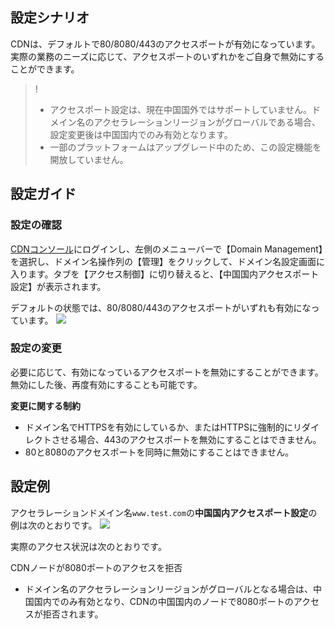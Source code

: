 
## 設定シナリオ

CDNは、デフォルトで80/8080/443のアクセスポートが有効になっています。実際の業務のニーズに応じて、アクセスポートのいずれかをご自身で無効にすることができます。

>! 
>- アクセスポート設定は、現在中国国外ではサポートしていません。ドメイン名のアクセラレーションリージョンがグローバルである場合、設定変更後は中国国内でのみ有効となります。
>- 一部のプラットフォームはアップグレード中のため、この設定機能を開放していません。

## 設定ガイド

### 設定の確認

[CDNコンソール](https://console.cloud.tencent.com/cdn)にログインし、左側のメニューバーで【Domain Management】を選択し、ドメイン名操作列の【管理】をクリックして、ドメイン名設定画面に入ります。タブを【アクセス制御】に切り替えると、【中国国内アクセスポート設定】が表示されます。

デフォルトの状態では、80/8080/443のアクセスポートがいずれも有効になっています。
![](https://main.qcloudimg.com/raw/a9f3930bb87a720acd8a09fb07f333d2.png)

### 設定の変更

必要に応じて、有効になっているアクセスポートを無効にすることができます。無効にした後、再度有効にすることも可能です。

**変更に関する制約**

- ドメイン名でHTTPSを有効にしているか、またはHTTPSに強制的にリダイレクトさせる場合、443のアクセスポートを無効にすることはできません。
- 80と8080のアクセスポートを同時に無効にすることはできません。



## 設定例

アクセラレーションドメイン名`www.test.com`の**中国国内アクセスポート設定**の例は次のとおりです。
![](https://main.qcloudimg.com/raw/a420e4f25d322855ee04b41c408ea9ab.png)

実際のアクセス状況は次のとおりです。

CDNノードが8080ポートのアクセスを拒否
- ドメイン名のアクセラレーションリージョンがグローバルとなる場合は、中国国内でのみ有効となり、CDNの中国国内のノードで8080ポートのアクセスが拒否されます。

